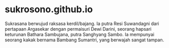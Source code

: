 # sukrosono.github.io
Sukrasana berwujud raksasa kerdil/bajang. Ia putra Resi Suwandagni dari pertapaan Argasekar dengan permaisuri Dewi Darini, seorang hapsari keturunan Bathara Sambujana, putra Sanghyang Sambo. Ia mempunyai seorang kakak bernama Bambang Sumantri, yang berwajah sangat tampan.

